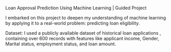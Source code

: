 Loan Approval Prediction Using Machine Learning | Guided Project

I embarked on this project to deepen my understanding of machine learning by applying it to a real-world problem: predicting loan eligibility.

Dataset: I used a publicly available dataset of historical loan applications , containing over 600 records with features like applicant income, Gender, Marital status, employment status, and loan amount.
